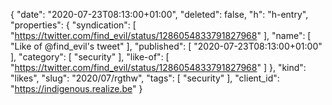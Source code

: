 {
  "date": "2020-07-23T08:13:00+01:00",
  "deleted": false,
  "h": "h-entry",
  "properties": {
    "syndication": [
      "https://twitter.com/find_evil/status/1286054833791827968"
    ],
    "name": [
      "Like of @find_evil's tweet"
    ],
    "published": [
      "2020-07-23T08:13:00+01:00"
    ],
    "category": [
      "security"
    ],
    "like-of": [
      "https://twitter.com/find_evil/status/1286054833791827968"
    ]
  },
  "kind": "likes",
  "slug": "2020/07/rgthw",
  "tags": [
    "security"
  ],
  "client_id": "https://indigenous.realize.be"
}
